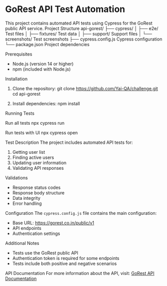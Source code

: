 # GoRest API Test Automation

This project contains automated API tests using Cypress for the GoRest public API service.
Project Structure
api-gorest/
├── cypress/
│   ├── e2e/           Test files
│   ├── fixtures/      Test data
│   ├── support/       Support files
│   └── screenshots/   Test screenshots
├── cypress.config.js  Cypress configuration
└── package.json       Project dependencies

Prerequisites
- Node.js (version 14 or higher)
- npm (included with Node.js)

Installation
1. Clone the repository:
   git clone <https://github.com/Yai-QA/challenge.git>
   cd api-gorest

2. Install dependencies:
   npm install
   
 Running Tests
 
Run all tests
npx cypress run

Run tests with UI
npx cypress open

Test Description
The project includes automated API tests for:
1. Getting user list
2. Finding active users
3. Updating user information
4. Validating API responses

Validations
- Response status codes
- Response body structure
- Data integrity
- Error handling

Configuration
The `cypress.config.js` file contains the main configuration:
- Base URL: https://gorest.co.in/public/v1
- API endpoints
- Authentication settings

Additional Notes
- Tests use the GoRest public API
- Authentication token is required for some endpoints
- Tests include both positive and negative scenarios

API Documentation
For more information about the API, visit: [GoRest API Documentation](https://gorest.co.in/)
